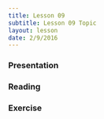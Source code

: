 ```yaml
---
title: Lesson 09
subtitle: Lesson 09 Topic
layout: lesson
date: 2/9/2016
---
```


<h3>Presentation</h3>
<h3>Reading</h3>
<h3>Exercise</h3>
